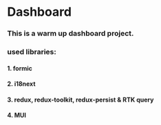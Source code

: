 # Dashboard
### This is a warm up dashboard project.
### used libraries:
#### 1. formic
#### 2. i18next
#### 3. redux, redux-toolkit, redux-persist & RTK query
#### 4. MUI


